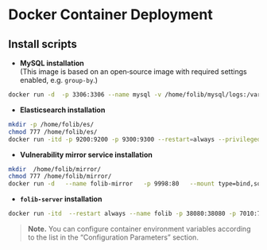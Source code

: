 # Docker Container Deployment

## Install scripts

- **MySQL installation**  
(This image is based on an open‑source image with required settings enabled, e.g. `group-by`.)

```bash
docker run -d  -p 3306:3306 --name mysql -v /home/folib/mysql/logs:/var/log/mysql -v /home/folib/mysql/data:/var/lib/mysql --restart=always --privileged=true -e MYSQL_ROOT_PASSWORD=folib@v587 -d docker.folib.com/folib-common/folib-docker/mysql5.7:latest --lower_case_table_names=1
```

- **Elasticsearch installation**

```bash
mkdir -p /home/folib/es/
chmod 777 /home/folib/es/
docker run -itd -p 9200:9200 -p 9300:9300 --restart=always --privileged=true --name elasticsearch-server -v /home/folib/es/data:/usr/share/elasticsearch/data -v /home/folib/es/plugins:/usr/share/elasticsearch/plugins -e "discovery.type=single-node" -e ES_JAVA_OPTS="-Xms512m -Xmx512m" docker.folib.com/folib-common/folib-docker/elasticsearch:7.3.1
```

- **Vulnerability mirror service installation**

```bash
mkdir  /home/folib/mirror/
chmod 777 /home/folib/mirror/
docker run -d   --name folib-mirror   -p 9998:80   --mount type=bind,source=/home/folib/mirror,target=/usr/local/apache2/htdocs   docker.folib.com/folib-common/folib-docker/folib-mirror:1.0
```

- **`folib-server` installation**

```bash
docker run -itd  --restart always --name folib -p 38080:38080 -p 7010:7010 -p 7011:7011 -p 7199:7199 -p 49142:49142 -p 8182:8182 -e FOLIB_MYSQL_HOST=mysql -e FOLIB_MYSQL_PORT=3306 -e FOLIB_MYSQL_DB=folib_scanner -e FOLIB_MYSQL_USER=root -e FOLIB_MYSQL_PASSWORD=folib@v587 -e FOLIB_ES_HOST=elasticsearch-server:9200 -e FOLIB_PORT=38080 -e FOLIB_NVD=folib-mirror -v /home/folib/folib-conf:/opt/folib/folib-1.0-SNAPSHOT/etc/conf -v /home/folib/folib-vault:/opt/folib/folib-vault  --link elasticsearch-server:elasticsearch-server --link mysql:mysql --link folib-mirror:folib-mirror docker.folib.com/folib-common/folib-docker/folib-server:1.0
```

> **Note.** You can configure container environment variables according to the list in the “Configuration Parameters” section.
